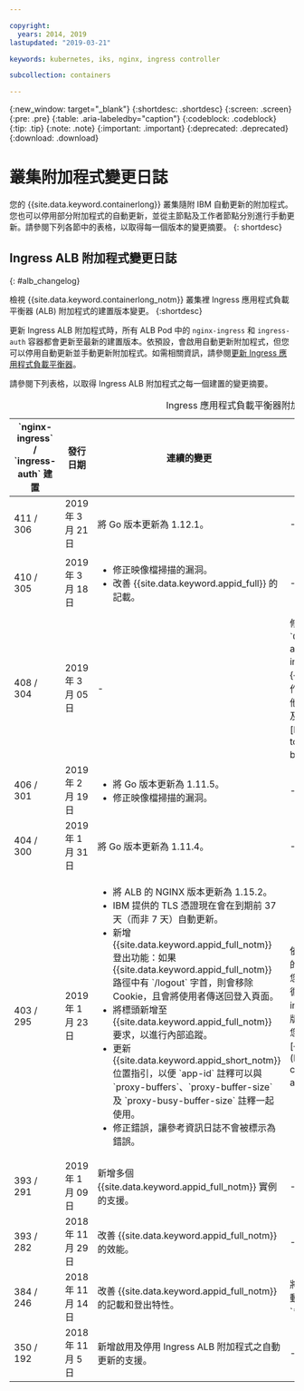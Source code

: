 ```yaml
---

copyright:
  years: 2014, 2019
lastupdated: "2019-03-21"

keywords: kubernetes, iks, nginx, ingress controller

subcollection: containers

---
```


{:new_window: target="_blank"}
{:shortdesc: .shortdesc}
{:screen: .screen}
{:pre: .pre}
{:table: .aria-labeledby="caption"}
{:codeblock: .codeblock}
{:tip: .tip}
{:note: .note}
{:important: .important}
{:deprecated: .deprecated}
{:download: .download}



# 叢集附加程式變更日誌

您的 {{site.data.keyword.containerlong}} 叢集隨附 IBM 自動更新的附加程式。您也可以停用部分附加程式的自動更新，並從主節點及工作者節點分別進行手動更新。請參閱下列各節中的表格，以取得每一個版本的變更摘要。
{: shortdesc}

## Ingress ALB 附加程式變更日誌
{: #alb_changelog}

檢視 {{site.data.keyword.containerlong_notm}} 叢集裡 Ingress 應用程式負載平衡器 (ALB) 附加程式的建置版本變更。
{:shortdesc}

更新 Ingress ALB 附加程式時，所有 ALB Pod 中的 `nginx-ingress` 和 `ingress-auth` 容器都會更新至最新的建置版本。依預設，會啟用自動更新附加程式，但您可以停用自動更新並手動更新附加程式。如需相關資訊，請參閱[更新 Ingress 應用程式負載平衡器](/docs/containers?topic=containers-update#alb)。

請參閱下列表格，以取得 Ingress ALB 附加程式之每一個建置的變更摘要。

<table summary="Ingress 應用程式負載平衡器附加程式的建置變更概觀">
<caption>Ingress 應用程式負載平衡器附加程式的變更日誌</caption>
<col width="12%">
<col width="12%">
<col width="41%">
<col width="35%">
<thead>
<tr>
<th>`nginx-ingress` / `ingress-auth` 建置</th>
<th>發行日期</th>
<th>連續的變更</th>
<th>非連續的變更</th>
</tr>
</thead>
<tbody>
<tr>
<td>411 / 306</td>
<td>2019 年 3 月 21 日</td>
<td>將 Go 版本更新為 1.12.1。</td>
<td>-</td>
</tr>
<tr>
<td>410 / 305</td>
<td>2019 年 3 月 18 日</td>
<td><ul>
<li>修正映像檔掃描的漏洞。</li>
<li>改善 {{site.data.keyword.appid_full}} 的記載。</li>
</ul></td>
<td>-</td>
</tr>
<tr>
<td>408 / 304</td>
<td>2019 年 3 月 05 日</td>
<td>-</td>
<td>修正授權整合中與登出功能、記號有效期限，以及 `OAuth` 授權回呼相關的錯誤。只有當您使用 [`appid-auth`](/docs/containers?topic=containers-ingress_annotation#appid-auth) 註釋來啟用 {{site.data.keyword.appid_full_notm}} 授權時，才會實作這些修正程式。若要實作這些修正程式，則會新增其他標頭，這會增加標頭大小總計。視您自己的標頭大小及回應大小總計而定，您可能需要調整所使用的任何 [Proxy 緩衝區註釋](/docs/containers?topic=containers-ingress_annotation#proxy-buffer)。</td>
</tr>
<tr>
<td>406 / 301</td>
<td>2019 年 2 月 19 日</td>
<td><ul>
<li>將 Go 版本更新為 1.11.5。</li>
<li>修正映像檔掃描的漏洞。</li>
</ul></td>
<td>-</td>
</tr>
<tr>
<td>404 / 300</td>
<td>2019 年 1 月 31 日</td>
<td>將 Go 版本更新為 1.11.4。</td>
<td>-</td>
</tr>
<tr>
<td>403 / 295</td>
<td>2019 年 1 月 23 日</td>
<td><ul>
<li>將 ALB 的 NGINX 版本更新為 1.15.2。</li>
<li>IBM 提供的 TLS 憑證現在會在到期前 37 天（而非 7 天）自動更新。</li>
<li>新增 {{site.data.keyword.appid_full_notm}} 登出功能：如果 {{site.data.keyword.appid_full_notm}} 路徑中有 `/logout` 字首，則會移除 Cookie，且會將使用者傳送回登入頁面。</li>
<li>將標頭新增至 {{site.data.keyword.appid_full_notm}} 要求，以進行內部追蹤。</li>
<li>更新 {{site.data.keyword.appid_short_notm}} 位置指引，以便 `app-id` 註釋可以與 `proxy-buffers`、`proxy-buffer-size` 及 `proxy-busy-buffer-size` 註釋一起使用。</li>
<li>修正錯誤，讓參考資訊日誌不會被標示為錯誤。</li>
</ul></td>
<td>依預設，停用 TLS 1.0 及 1.1。如果連接至您應用程式的用戶端支援 TLS 1.2，則不需要採取任何動作。如果您仍然有需要 TLS 1.0 或 1.1 支援的舊版用戶端，請遵循[下列步驟](/docs/containers?topic=containers-ingress#ssl_protocols_ciphers)，手動啟用所需的 TLS 版本。如需如何查看您用戶端使用哪個 TLS 版本來存取您應用程式的相關資訊，請參閱此 [{{site.data.keyword.Bluemix_notm}} 部落格文章](https://www.ibm.com/blogs/bluemix/2018/11/ibm-cloud-kubernetes-service-alb-update-tls-1-0-and-1-1-disabled-by-default/)。</td>
</tr>
<tr>
<td>393 / 291</td>
<td>2019 年 1 月 09 日</td>
<td>新增多個 {{site.data.keyword.appid_full_notm}} 實例的支援。</td>
<td>-</td>
</tr>
<tr>
<td>393 / 282</td>
<td>2018 年 11 月 29 日</td>
<td>改善 {{site.data.keyword.appid_full_notm}} 的效能。</td>
<td>-</td>
</tr>
<tr>
<td>384 / 246</td>
<td>2018 年 11 月 14 日</td>
<td>改善 {{site.data.keyword.appid_full_notm}} 的記載和登出特性。</td>
<td>將 `*.containers.mybluemix.net` 的自簽憑證取代為自動產生並供叢集使用的 LetsEncrypt 簽署憑證。`*.containers.mybluemix.net` 自簽憑證會被移除。</td>
</tr>
<tr>
<td>350 / 192</td>
<td>2018 年 11 月 5 日</td>
<td>新增啟用及停用 Ingress ALB 附加程式之自動更新的支援。</td>
<td>-</td>
</tr>
</tbody>
</table>
